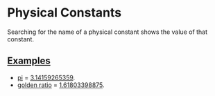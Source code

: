 # Physical Constants

Searching for the name of a physical constant shows the value of that constant. 

## [Examples](- "examples")
* [pi][search] = [3.14159265359][check].
* [golden ratio][search] = [1.61803398875][check].

[search]: - "searchFor(#TEXT)"
[check]:  - "?=getConstantResult()"

